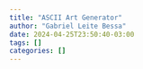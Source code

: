 ```yaml
---
title: "ASCII Art Generator"
author: "Gabriel Leite Bessa"
date: 2024-04-25T23:50:40-03:00
tags: []
categories: []
---
```


